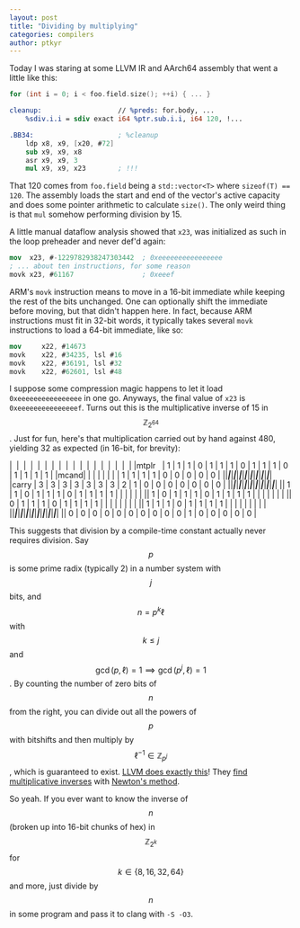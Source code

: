 ```yaml
---
layout: post
title: "Dividing by multiplying"
categories: compilers
author: ptkyr
---
```


Today I was staring at some LLVM IR and AArch64 assembly that went a little like this:
```cpp
for (int i = 0; i < foo.field.size(); ++i) { ... }
```
```llvm
cleanup:                   // %preds: for.body, ...
    %sdiv.i.i = sdiv exact i64 %ptr.sub.i.i, i64 120, !...
```
```nasm
.BB34:                     ; %cleanup
    ldp x8, x9, [x20, #72]
    sub x9, x9, x8
    asr x9, x9, 3
    mul x9, x9, x23        ; !!!
```
That 120 comes from `foo.field` being a `std::vector<T>` where `sizeof(T) == 120`. The assembly loads the start and end of the vector's active capacity and does some pointer arithmetic to calculate `size()`. The only weird thing is that `mul` somehow performing division by 15. 

A little manual dataflow analysis showed that `x23`, was initialized as such in the loop preheader and never def'd again:
```nasm
mov  x23, #-1229782938247303442  ; 0xeeeeeeeeeeeeeeee
; ... about ten instructions, for some reason
movk x23, #61167                 ; 0xeeef
```
ARM's `movk` instruction means to move in a 16-bit immediate while keeping the rest of the bits unchanged. One can optionally shift the immediate before moving, but that didn't happen here. In fact, because ARM instructions must fit in 32-bit words, it typically takes several `movk` instructions to load a 64-bit immediate, like so:
```nasm
mov     x22, #14673
movk    x22, #34235, lsl #16
movk    x22, #36191, lsl #32
movk    x22, #62601, lsl #48
```
I suppose some compression magic happens to let it load `0xeeeeeeeeeeeeeeee` in one go. Anyways, the final value of `x23` is `0xeeeeeeeeeeeeeeef`. Turns out this is the multiplicative inverse of 15 in $$\mathbb{Z}_{2^{64}}$$. Just for fun, here's that multiplication carried out by hand against 480, yielding 32 as expected (in 16-bit, for brevity):
<!-- |&nbsp;&nbsp;|&nbsp;&nbsp;|&nbsp;&nbsp;|&nbsp;&nbsp;|&nbsp;&nbsp;|&nbsp;&nbsp;|&nbsp;&nbsp;|&nbsp;&nbsp;|&nbsp;&nbsp;|&nbsp;&nbsp;|&nbsp;&nbsp;|&nbsp;&nbsp;|&nbsp;&nbsp;|&nbsp;&nbsp;|&nbsp;&nbsp;|&nbsp;&nbsp;|&nbsp;&nbsp;|
|mtplr&nbsp;&nbsp;|   |   |   |   |   |   |   | 1 | 1 | 1 | 1 | 0 | 0 | 0 | 0 | 0 |
|mcand | 1 | 1 | 1 | 0 | 1 | 1 | 1 | 0 | 1 | 1 | 1 | 0 | 1 | 1 | 1 | 1 |
||___|___|___|___|___|___|___|___|___|___|___|___|___|___|___|___|
|carry | 3 | 3 | 3 | 3 | 3 | 3 | 3 | 2 | 1 | 0 | 0 | 0 | 0 | 0 | 0 | 0 |
||___|___|___|___|___|___|___|___|___|___|___|___|___|___|___|___|
||   |   |   |   |   |   |   | 1 | 1 | 1 | 1 | 0 | 0 | 0 | 0 | 0 |
||   |   |   |   |   |   | 1 | 1 | 1 | 1 | 0 | 0 | 0 | 0 | 0 |   |
||   |   |   |   |   | 1 | 1 | 1 | 1 | 0 | 0 | 0 | 0 | 0 |   |   |
||   |   |   |   | 1 | 1 | 1 | 1 | 0 | 0 | 0 | 0 | 0 |   |   |   |
||   |   | 1 | 1 | 1 | 1 | 0 | 0 | 0 | 0 | 0 |   |   |   |   |   |
||   | 1 | 1 | 1 | 1 | 0 | 0 | 0 | 0 | 0 |   |   |   |   |   |   |
|| 1 | 1 | 1 | 1 | 0 | 0 | 0 | 0 | 0 |   |   |   |   |   |   |   |
|| 1 | 1 | 0 | 0 | 0 | 0 | 0 |   |   |   |   |   |   |   |   |   |
|| 1 | 0 | 0 | 0 | 0 | 0 |   |   |   |   |   |   |   |   |   |   |
||___|___|___|___|___|___|___|___|___|___|___|___|___|___|___|___|
|| 0 | 0 | 0 | 0 | 0 | 0 | 0 | 0 | 0 | 0 | 1 | 0 | 0 | 0 | 0 | 0 | -->

|&nbsp;&nbsp;|&nbsp;&nbsp;|&nbsp;&nbsp;|&nbsp;&nbsp;|&nbsp;&nbsp;|&nbsp;&nbsp;|&nbsp;&nbsp;|&nbsp;&nbsp;|&nbsp;&nbsp;|&nbsp;&nbsp;|&nbsp;&nbsp;|&nbsp;&nbsp;|&nbsp;&nbsp;|&nbsp;&nbsp;|&nbsp;&nbsp;|&nbsp;&nbsp;|&nbsp;&nbsp;|
|mtplr &nbsp;&nbsp;| 1 | 1 | 1 | 0 | 1 | 1 | 1 | 0 | 1 | 1 | 1 | 0 | 1 | 1 | 1 | 1 |
|mcand|   |   |   |   |   |   |   | 1 | 1 | 1 | 1 | 0 | 0 | 0 | 0 | 0 |
||___|___|___|___|___|___|___|___|___|___|___|___|___|___|___|___|
|carry | 3 | 3 | 3 | 3 | 3 | 3 | 3 | 2 | 1 | 0 | 0 | 0 | 0 | 0 | 0 | 0 |
||___|___|___|___|___|___|___|___|___|___|___|___|___|___|___|___|
|| 1 | 1 | 0 | 1 | 1 | 1 | 0 | 1 | 1 | 1 | 1 |   |   |   |   |   |
|| 1 | 0 | 1 | 1 | 1 | 0 | 1 | 1 | 1 | 1 |   |   |   |   |   |   |
|| 0 | 1 | 1 | 1 | 0 | 1 | 1 | 1 | 1 |   |   |   |   |   |   |   |
|| 1 | 1 | 1 | 0 | 1 | 1 | 1 | 1 |   |   |   |   |   |   |   |   |
||___|___|___|___|___|___|___|___|___|___|___|___|___|___|___|___|
|| 0 | 0 | 0 | 0 | 0 | 0 | 0 | 0 | 0 | 0 | 1 | 0 | 0 | 0 | 0 | 0 |

This suggests that division by a compile-time constant actually never requires division. Say $$p$$ is some prime radix (typically 2) in a number system with $$j$$ bits, and $$n = p^k \ell$$ with $$k \leq j$$ and $$\gcd(p, \ell) = 1 \implies \gcd(p^j, \ell) = 1$$. By counting the number of zero bits of $$n$$ from the right, you can divide out all the powers of $$p$$ with bitshifts and then multiply by $$\ell^{-1} \in \mathbb{Z}_{p^j}$$, which is guaranteed to exist. [LLVM does exactly this][llvm_isel]! They [find multiplicative inverses][inverse] with [Newton's method][newton].

So yeah. If you ever want to know the inverse of $$n$$ (broken up into 16-bit chunks of hex) in $$\mathbb{Z}_{2^{k}}$$ for $$k \in \{8,16,32,64\}$$ and more, just divide by $$n$$ in some program and pass it to clang with `-S -O3`.

[rust_table]: https://play.rust-lang.org/?version=stable&mode=debug&edition=2018&gist=50869acce3245dcfaaa7eb62e5a590ea
[llvm_isel]: https://github.com/llvm/llvm-project/blob/llvmorg-19.1.1/llvm/lib/CodeGen/GlobalISel/CombinerHelper.cpp#L5415
[inverse]: https://github.com/llvm/llvm-project/blob/llvmorg-19.1.1/llvm/lib/Support/APInt.cpp#L1244
[newton]: https://marc-b-reynolds.github.io/math/2017/09/18/ModInverse.html
